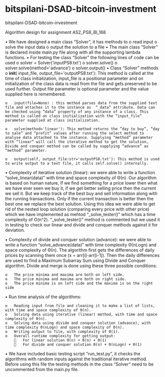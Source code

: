 # bitspilani-DSAD-bitcoin-investment
bitspilani-DSAD-bitcoin-investment

Algorithm design for assignment AS2_PS8_BI_168 

•	We have designed a main class “Solver”, it has methods to 
    o	read input
    o	solve the input data
    o	output the solution to a file
•	The main class “Solver” is declared inside main.py file along with all the supporting lambda functions.
•	For testing the class “Solver” the following lines of code can be used 
    o	solver = Solver('inputPS8.txt')
    o	solver.solve() 
    o	solver.solve(method='advance')
    o	solver.output()
•	Class “Solver” methods 
    o	__init__( input_file, output_file='outputPS8.txt'): This method is called at the time of class initialization, input_file is a positional parameter and on initialization of the class data is read from the file and gets preserved to be used further. Output file parameter is optional parameter and the value supplied here is remembered.

    o	input(file=None) : this method parses data from the supplied text file and attaches it to the instance as  “_data” attribute. Data can be checked using “data” property of any instance of a class. This method is called on class initialization with the “input_file” parameter supplied at class initialization.

    o	solve(method='linear'): This method returns the ”day to buy”, “day to sale” and “profit” values after running the select method to analyse data attached to the instance. Supplying “method” parameter with “linear” will call the iterative method to get the solution, Divide and conquer method can be called by supplying “advance” as “method” parameter.

    o	output(self, output_file:str='outputPS8.txt'): This method is used to write output to a text file, it calls self.solve() internally.

•	Complexity of iterative solution (linear): we were able to write a function “solve_linear(data)” with time and space complexity of Θ(n). Our algorithm is based on human nature, if we find something for a price lower then what we have ever seen we buy it, if we get better selling price then the current we sell it. But we keep track of the best buy and sell information along with the running transactions. Only if the current transaction is better then the best one we replace the best solution. Using this idea we were able to get rid of the nested loop solution (comparing every price with other price) which we have implemented as mehtod “_solve_tester()” which has a time complexity of O(n^2). “_solve_tester()” method is commented but we used it in testing to check our linear and divide and conquer methods against it for deviation.

•	Complexity of divide and conquer solution (advance): we were able to write a function “solve_advance(data)” with time complexity Θ(nLogn) and space complexity of Θ(n). The algorithm first gets the differences of daily prices by scanning them once (x = arr[i]-arr[i-1]). Then the daily differences are used to find a Maximum Subarray Sum using Divide and Conquer algorithm. Divide and merge is done using these three possible conditions:

    o	The price minima and maxima are both on left side.
    o	The price minima and maxima are both on right side.
    o	The price minima is on left side and the maxima is on the right side

•	Run time analysis of the algorithms:

    o	Reading input from file and cleaning it to make a list of lists, with time and space complexity of Θ(n).
    o	Solving data using iterative (linear) method, with time and space complexity of Θ(n). 
    o	Solving data using divide and conquer solution (advance), with time complexity Θ(nLogn) and space complexity of Θ(n).
    o	Writing output to file, with complexity of Θ(1).
    o	Overall runtime complexity for getting output:
        	For linear solution Θ(n) + Θ(n) + Θ(1)
        	For divide and conquer solution Θ(n) + Θ(nLogn) + Θ(1)

•	We have included basic testing script “run_test.py”, it checks the algorithms with random inputs against the traditional iterative method. Before using this file the testing methods in the class “Solver” need to be uncommented from the main.py file.

